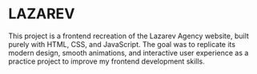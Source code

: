 # LAZAREV
This project is a frontend recreation of the Lazarev Agency website, built purely with HTML, CSS, and JavaScript. The goal was to replicate its modern design, smooth animations, and interactive user experience as a practice project to improve my frontend development skills.
